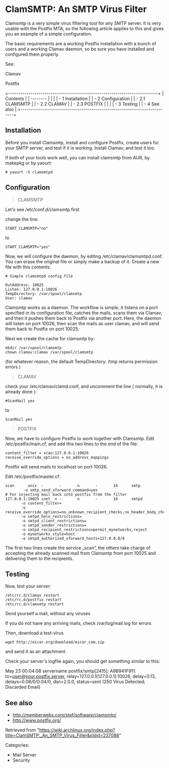 ClamSMTP: An SMTP Virus Filter
==============================

Clamsmtp is a very simple virus filtering tool for any SMTP server. It
is very usable with the Postfix MTA, so the following article applies to
this and gives you an example of a simple configuration.

The basic requirements are a working Postfix installation with a bunch
of users and a working Clamav daemon, so be sure you have installed and
configured them properly.

See:

Clamav

Postfix

+--------------------------------------------------------------------------+
| Contents                                                                 |
| --------                                                                 |
|                                                                          |
| -   1 Installation                                                       |
| -   2 Configuration                                                      |
|     -   2.1 CLAMSMTP                                                     |
|     -   2.2 CLAMAV                                                       |
|     -   2.3 POSTFIX                                                      |
|                                                                          |
| -   3 Testing                                                            |
| -   4 See also                                                           |
+--------------------------------------------------------------------------+

Installation
------------

Before you install Clamsmtp, install and configure Postfix, create users
for your SMTP server, and test if it is working. Install Clamav, and
test it too.

If both of your tools work well, you can install clamsmtp from AUR, by
makepkg or by yaourt:

    # yaourt -S clamsmtpd

Configuration
-------------

> CLAMSMTP

Let's see /etc/conf.d/clamsmtp first

change the line:

    START_CLAMSMTP="no" 

to

    START_CLAMSMTP="yes"

Now, we will configure the daemon, by editing
/etc/clamav/clamsmtpd.conf. You can erase the original file or simply
make a backup of it. Create a new file with this contents:

    # Simple clamsmtpd config file

    OutAddress: 10025 
    Listen: 127.0.0.1:10026 
    TempDirectory: /var/spool/clamsmtp
    User: clamav

Clamsmtp works as a daemon. The workflow is simple, it listens on a port
specified in its configuration file, catches the mails, scans them via
Clamav, and then it pushes them back to Postfix via another port. Here,
the daemon will listen on port 10026, then scan the mails as user
clamav, and will send them back to Postfix on port 10025.

Next we create the cache for clamsmtp by:

    mkdir /var/spool/clamsmtp
    chown clamav:clamav /var/spool/clamsmtp

(for whatever reason, the default TempDirectory: /tmp returns permission
errors )

  

> CLAMAV

check your /etc/clamav/clamd.conf, and uncomment the line ( normally, it
is already done ):

    #ScanMail yes

to

    ScanMail yes

> POSTFIX

Now, we have to configure Postfix to work together with Clamsmtp. Edit
/etc/postfix/main.cf, and add this two lines to the end of the file:

    content_filter = scan:127.0.0.1:10026 
    receive_override_options = no_address_mappings 

Postfix will send mails to localhost on port 10026.

  
 Edit /etc/postfix/master.cf:

    scan      unix  -       -       n       -       16      smtp 
            -o smtp_send_xforward_command=yes 
    # For injecting mail back into postfix from the filter 
    127.0.0.1:10025 inet  n -       n       -       16      smtpd 
           -o content_filter= 
           -o receive_override_options=no_unknown_recipient_checks,no_header_body_checks
           -o smtpd_helo_restrictions= 
           -o smtpd_client_restrictions= 
           -o smtpd_sender_restrictions= 
           -o smtpd_recipient_restrictions=permit_mynetworks,reject 
           -o mynetworks_style=host 
           -o smtpd_authorized_xforward_hosts=127.0.0.0/8 

The first two lines create the service „scan”, the others take charge of
accepting the already scanned mail from Clamsmtp from port 10025 and
delivering them to the recipients.

Testing
-------

Now, test your server:

    /etc/rc.d/clamav restart
    /etc/rc.d/postfix restart
    /etc/rc.d/clamsmtp restart

Send yourself a mail, without any viruses

If you do not have any arriving mails, check /var/log/mail.log for
errors

Then, download a test-virus

    wget http://eicar.org/download/eicar_com.zip

and send it as an attachment.

Check your server's logfile again, you should get something similar to
this:

May 23 00:04:08 servername postfix/smtp[2415]: A9B941F911:
to=<user@your.postfix.server>, relay=127.0.0.1[127.0.0.1]:10026,
delay=0.13, delays=0.08/0/0.04/0, dsn=2.0.0, status=sent (250 Virus
Detected; Discarded Email)

See also
--------

-   http://memberwebs.com/stef/software/clamsmtp/
-   http://www.postfix.org/

Retrieved from
"https://wiki.archlinux.org/index.php?title=ClamSMTP:_An_SMTP_Virus_Filter&oldid=237088"

Categories:

-   Mail Server
-   Security
